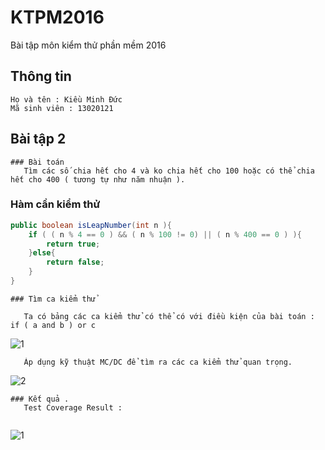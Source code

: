 ﻿# KTPM2016
Bài tập môn kiểm thử phần mềm 2016

## Thông tin
```
Họ và tên : Kiều Minh Đức 
Mã sinh viên : 13020121
```
## Bài tập 2
```
### Bài toán
   Tìm các số chia hết cho 4 và ko chia hết cho 100 hoặc có thể chia hết cho 400 ( tương tự như năm nhuận ).
```
### Hàm cần kiểm thử
```java
public boolean isLeapNumber(int n ){
	if ( ( n % 4 == 0 ) && ( n % 100 != 0) || ( n % 400 == 0 ) ){		// if ( ( a && b) || c)
		return true;			
	}else{
		return false;
	}
}
```
```
### Tìm ca kiểm thử

   Ta có bảng các ca kiểm thử có thể có với điều kiện của bài toán : if ( a and b ) or c 
```
   ![1](http://i.imgur.com/pGHVIFK.png)
```
   Áp dụng kỹ thuật MC/DC để tìm ra các ca kiểm thử quan trọng.
```
   ![2](http://i.imgur.com/YpY1F9H.png)	

```
### Kết quả .
   Test Coverage Result :
   
```
   ![1](http://i.imgur.com/JRToeot.png)
